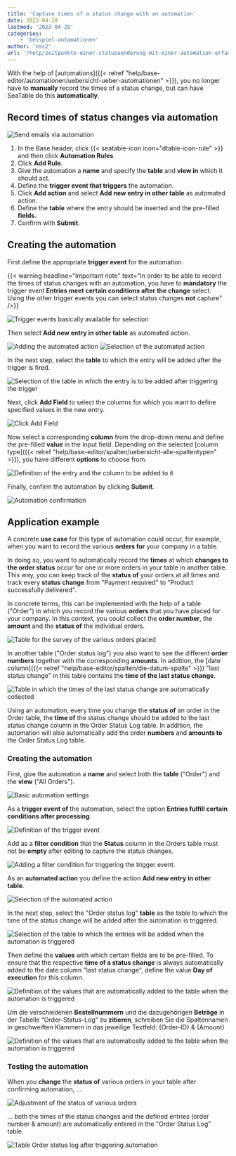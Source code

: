 ```yaml
---
title: 'Capture times of a status change with an automation'
date: 2023-04-28
lastmod: '2023-04-28'
categories:
    - 'beispiel-automationen'
author: 'nsc2'
url: '/help/zeitpunkte-einer-statusaenderung-mit-einer-automation-erfassen'
---
```


With the help of [automations]({{< relref "help/base-editor/automationen/uebersicht-ueber-automationen" >}}), you no longer have to **manually** record the times of a status change, but can have SeaTable do this **automatically**.

## Record times of status changes via automation

![Send emails via automation](images/how-to-use-automations-for-locking-rows-3.png)

1. In the Base header, click {{< seatable-icon icon="dtable-icon-rule" >}} and then click **Automation Rules**.
2. Click **Add Rule**.
3. Give the automation a **name** and specify the **table** and **view in** which it should act.
4. Define the **trigger event that triggers** the automation.
5. Click **Add action** and select **Add new entry in other table** as automated action.
6. Define the **table** where the entry should be inserted and the pre-filled **fields**.
7. Confirm with **Submit**.

## Creating the automation

First define the appropriate **trigger event** for the automation.

{{< warning  headline="Important note"  text="In order to be able to record the times of status changes with an automation, you have to **mandatory** the trigger event **Entries meet certain conditions after the change** select. Using the other trigger events you can select status changes **not** capture" />}}

![Trigger events basically available for selection](images/trigger-options-for-archivating-rows.png)

Then select **Add new entry in other table** as automated action.

![Adding the automated action](images/add-an-action.png) ![Selection of the automated action](images/add-action-example2.png)

In the next step, select the **table** to which the entry will be added after the trigger is fired.

![Selection of the table in which the entry is to be added after triggering the trigger](images/select-table-to-add-entry-after-automation-example-1.png)

Next, click **Add Field** to select the columns for which you want to define specified values in the new entry.

![Click Add Field](images/add-field.png)

Now select a corresponding **column** from the drop-down menu and define the pre-filled **value** in the input field. Depending on the selected [column type]({{< relref "help/base-editor/spalten/uebersicht-alle-spaltentypen" >}}), you have different **options** to choose from.

![Definition of the entry and the column to be added to it](images/define-column-to-be-added.png)

Finally, confirm the automation by clicking **Submit**.

![Automation confirmation](images/confirm-the-automation.jpg)

## Application example

A concrete **use case** for this type of automation could occur, for example, when you want to record the various **orders for** your company in a table.

In doing so, you want to automatically record the **times** at which **changes to the order status** occur for one or more orders in your table in another table. This way, you can keep track of the **status of** your orders at all times and track every **status change** from "Payment required" to "Product successfully delivered".

In concrete terms, this can be implemented with the help of a table ("Order") in which you record the various **orders** that you have placed for your company. In this context, you could collect the **order number**, the **amount** and the **status of** the individual orders.

![Table for the survey of the various orders placed](images/table-with-different-orders-1.png)

In another table ("Order status log") you also want to see the different **order numbers** together with the corresponding **amounts**. In addition, the [date column]({{< relref "help/base-editor/spalten/die-datum-spalte" >}}) "last status change" in this table contains the **time of the last status change**.

![Table in which the times of the last status change are automatically collected](images/table-order-status-log.png)

Using an automation, every time you change the **status of** an order in the Order table, the **time of** the status change should be added to the last status change column in the Order Status Log table. In addition, the automation will also automatically add the order **numbers** and **amounts to** the Order Status Log table.

### Creating the automation

First, give the automation a **name** and select both the **table** ("Order") and the **view** ("All Orders").

![Basic automation settings](images/set-basic-settings-automation-example-status-change.png)

As a **trigger event of** the automation, select the option **Entries fulfill certain conditions after processing**.

![Definition of the trigger event](images/define-trigger-example-status-change.png)

Add as a **filter condition** that the **Status** column in the Orders table must not be **empty** after editing to capture the status changes.

![Adding a filter condition for triggering the trigger event.](images/add-filter-condition-example-automation-status-change.png)

As an **automated action** you define the action **Add new entry in other table**.

![Selection of the automated action](images/add-action-example2.png)

In the next step, select the "Order status log" **table** as the table to which the time of the status change will be added after the automation is triggered.

![Selection of the table to which the entries will be added when the automation is triggered](images/select-table-to-put-in-entries-after-automation.png)

Then define the **values** with which certain fields are to be pre-filled. To ensure that the respective **time of a status change** is always automatically added to the date column "last status change", define the value **Day of execution** for this column.

![Definition of the values that are automatically added to the table when the automation is triggered](images/define-time-of-status-change-to-be-added-1.png)

Um die verschiedenen **Bestellnummern** und die dazugehörigen **Beträge** in der Tabelle “Order-Status-Log” zu **zitieren**, schreiben Sie die Spaltennamen in geschweiften Klammern in das jeweilige Textfeld: {Order-ID} & {Amount}

![Definition of the values that are automatically added to the table when the automation is triggered](images/define-entries-to-be-added-to-table-after-automation.png)

### Testing the automation

When you **change** the **status of** various orders in your table after confirming automation, ...

![Adjustment of the status of various orders](images/change-status-of-different-orders.gif)

... both the times of the status changes and the defined entries (order number & amount) are automatically entered in the "Order Status Log" table.

![Table Order status log after triggering automation](images/table-after-automation-status.png)

